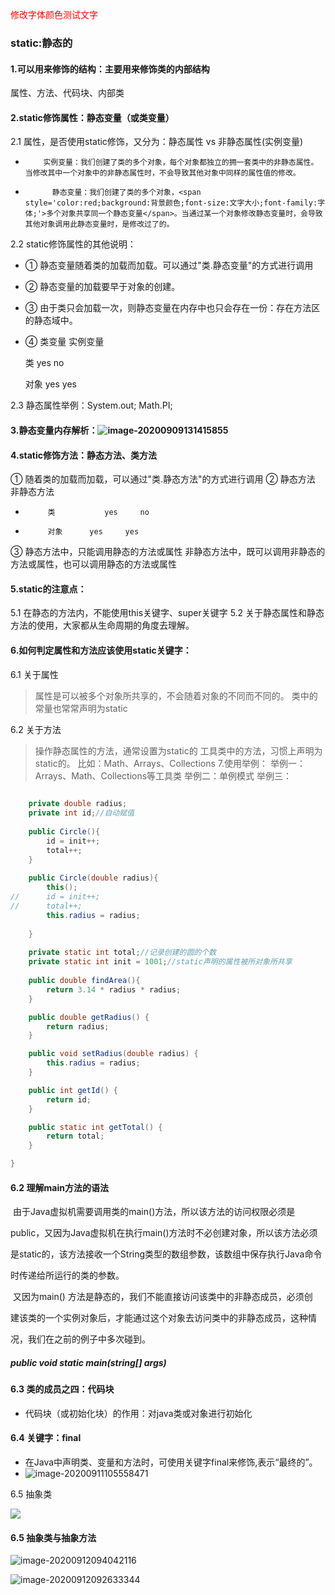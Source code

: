 <span style='color:red;'>修改字体颜色测试文字</span>

### static:静态的

#### 1.可以用来修饰的结构：主要用来修饰类的内部结构

属性、方法、代码块、内部类

#### 2.static修饰属性：静态变量（或类变量）

2.1 属性，是否使用static修饰，又分为：静态属性  vs 非静态属性(实例变量)

 * 		   实例变量：我们创建了类的多个对象，每个对象都独立的拥一套类中的非静态属性。当修改其中一个对象中的非静态属性时，不会导致其他对象中同样的属性值的修改。
 *           静态变量：我们创建了类的多个对象，<span style='color:red;background:背景颜色;font-size:文字大小;font-family:字体;'>多个对象共享同一个静态变量</span>。当通过某一个对象修改静态变量时，会导致其他对象调用此静态变量时，是修改过了的。

2.2 static修饰属性的其他说明：

 * ① 静态变量随着类的加载而加载。可以通过"类.静态变量"的方式进行调用

 * ② 静态变量的加载要早于对象的创建。

 * ③ 由于类只会加载一次，则静态变量在内存中也只会存在一份：存在方法区的静态域中。

 * ④		类变量	实例变量

   类		yes		no

   对象	yes		yes

2.3 静态属性举例：System.out; Math.PI;

#### 3.静态变量内存解析：![image-20200909131415855](C:\Users\LENOVO\AppData\Roaming\Typora\typora-user-images\image-20200909131415855.png)

#### 4.static修饰方法：静态方法、类方法

① 随着类的加载而加载，可以通过"类.静态方法"的方式进行调用
②		   静态方法	非静态方法

 *          类		    yes		no
 *          对象		yes		yes

③ 静态方法中，只能调用静态的方法或属性
  非静态方法中，既可以调用非静态的方法或属性，也可以调用静态的方法或属性

#### 5.static的注意点：

5.1 在静态的方法内，不能使用this关键字、super关键字
5.2 关于静态属性和静态方法的使用，大家都从生命周期的角度去理解。

#### 6.如何判定属性和方法应该使用static关键字：

6.1 关于属性

> 属性是可以被多个对象所共享的，不会随着对象的不同而不同的。
> 类中的常量也常常声明为static

6.2 关于方法

> 操作静态属性的方法，通常设置为static的
> 工具类中的方法，习惯上声明为static的。 比如：Math、Arrays、Collections
> 7.使用举例：
> 举例一：Arrays、Math、Collections等工具类
> 举例二：单例模式
> 举例三：

``` java
	
	private double radius;
	private int id;//自动赋值
	
	public Circle(){
		id = init++;
		total++;
	}
	
	public Circle(double radius){
		this();
//		id = init++;
//		total++;
		this.radius = radius;
		
	}
	
	private static int total;//记录创建的圆的个数
	private static int init = 1001;//static声明的属性被所对象所共享
	
	public double findArea(){
		return 3.14 * radius * radius;
	}

	public double getRadius() {
		return radius;
	}

	public void setRadius(double radius) {
		this.radius = radius;
	}

	public int getId() {
		return id;
	}

	public static int getTotal() {
		return total;
	}

}
```



#### 6.2 理解main方法的语法

​	由于Java虚拟机需要调用类的main()方法，所以该方法的访问权限必须是

public，又因为Java虚拟机在执行main()方法时不必创建对象，所以该方法必须

是static的，该方法接收一个String类型的数组参数，该数组中保存执行Java命令

时传递给所运行的类的参数。 

​	又因为main() 方法是静态的，我们不能直接访问该类中的非静态成员，必须创

建该类的一个实例对象后，才能通过这个对象去访问类中的非静态成员，这种情

况，我们在之前的例子中多次碰到。

#####    public void static main(string[] args)



#### 6.3 类的成员之四：代码块

- 代码块（或初始化块）的作用：对java类或对象进行初始化

#### 6.4 关键字：final

- 在Java中声明类、变量和方法时，可使用关键字final来修饰,表示“最终的”。 
- ![image-20200911105558471](C:\Users\LENOVO\AppData\Roaming\Typora\typora-user-images\image-20200911105558471.png)

6.5 抽象类



![](C:\Users\LENOVO\AppData\Roaming\Typora\typora-user-images\image-20200911103208785.png)



#### 6.5 抽象类与抽象方法

![image-20200912094042116](C:\Users\LENOVO\AppData\Roaming\Typora\typora-user-images\image-20200912094042116.png)

![image-20200912092633344](C:\Users\LENOVO\AppData\Roaming\Typora\typora-user-images\image-20200912092633344.png)

